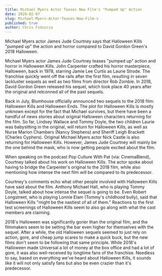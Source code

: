 ```yaml
---
title: Michael Myers Actor Teases New Film's "Pumped Up" Action
date: 2020-02-07
slug: Michael-Myers-Actor-Teases-New-Film-s
published: true
author: Chris Fiduccia
---
```


Michael Myers actor James Jude Courtney says that Halloween Kills "pumped up" the action and horror compared to David Gordon Green's 2018 Halloween.

Michael Myers actor James Jude Courtney teases "pumped up" action and horror in Halloween Kills. John Carpenter crafted his horror masterpiece, Halloween, back in 1978, starring Jamie Lee Curtis as Laurie Strode. The franchise quickly went off the rails after the first film, resulting in seven lackluster sequels as well as two films from director Rob Zombie. In 2018, David Gordon Green released his sequel, which took place 40 years after the original and retconned all of the past sequels.

Back in July, Blumhouse officially announced two sequels to the 2018 film: Halloween Kills and Halloween Ends. The plot for Halloween Kills is mostly unknown except for the fact that Michael survives, but there have been a handful of news stories about original Halloween characters returning for the film. So far, Lindsey Wallace and Tommy Doyle, the two children Laurie was babysitting in the original, will return for Halloween Kills, as well as Nurse Marion Chambers (Nancy Stephens) and Sheriff Leigh Brackett (Charles Cyphers). Original Michael Myers actor Nick Castle is also returning for Halloween Kills. However, James Jude Courtney will mainly be the one behind the mask, who is now getting people excited about the film.

When speaking on the podcast Pop Culture With Pat (via: CinemaBlend), Courtney talked about his work on Halloween Kills. The actor spoke about having to bridge the Carpenter's original to the 2018 film, while also mentioning how intense the next film will be compared to its predecessor.

Courtney's comments echo what other people involved with Halloween Kills have said about the film. Anthony Michael Hall, who is playing Tommy Doyle, talked about how intense the sequel is going to be. Even Robert Longstreet, who is playing Lonnie Elam (Tommy's childhood bully), said that Halloween Kills "might be the nastiest of all of them." Reactions to the first test screenings of Halloween Kills seem to also go along with what the cast members are claiming.

2018's Halloween was significantly gorier than the original film, and the filmmakers seem to be setting the bar even higher for themselves with the sequel. After a while, the old Halloween sequels seemed to just rely on action, gore, and cheap jump scares to make a quick buck, but the new films don't seem to be following that same principle. While 2018's Halloween made Universal a lot of money at the box office and had a lot of gore, it was also well-received by longtime fans of the franchise. Needless to say, based on everything we've heard about Halloween Kills, it sounds like it will not only satisfy fans but also be even crazier than it's predecessor.
